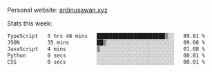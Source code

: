 Personal website: [ardinusawan.xyz](https://ardinusawan.xyz)

Stats this week:
<!--START_SECTION:waka-->

```txt
TypeScript   5 hrs 46 mins   ██████████████████████▒░░   89.81 %
JSON         35 mins         ██▒░░░░░░░░░░░░░░░░░░░░░░   09.08 %
JavaScript   4 mins          ▒░░░░░░░░░░░░░░░░░░░░░░░░   01.08 %
Python       0 secs          ░░░░░░░░░░░░░░░░░░░░░░░░░   00.01 %
CSS          0 secs          ░░░░░░░░░░░░░░░░░░░░░░░░░   00.01 %
```

<!--END_SECTION:waka-->
